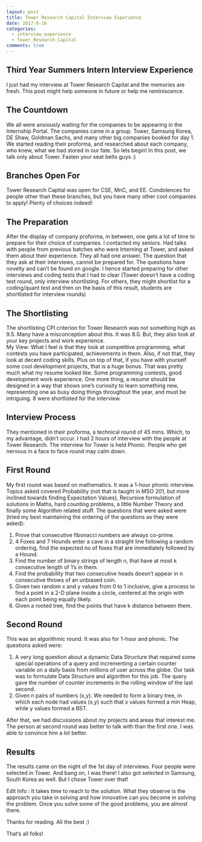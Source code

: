 ```yaml
---
layout: post
title: Tower Research Capital Interview Experience
date: 2017-8-16
categories:
  - interview_experience
  - Tower_Research_Capital
comments: true
---
```


## Third Year Summers Intern Interview Experience
I just had my interview at Tower Research Capital and the memories are fresh. This post might help someone in future or help me reminiscence. 

## The Countdown
We all were anxiously waiting  for the companies to be appearing in the Internship Portal. The companies came in a group. Tower, Samsung Korea, DE Shaw, Goldman Sachs, and many other big companies booked for day 1. We started reading their proforma, and researched about each company, who knew, what we had stored in our fate. So lets begin! In this post, we talk only about Tower. Fasten your seat belts guys :)

## Branches Open For
Tower Research Capital was open for CSE, MnC, and EE. Condolences for people other than these branches, but you have many other cool companies to apply! Plenty of choices indeed!

## The Preparation
After the display of company proforma, in between, one gets a lot of time to prepare for their choice of companies. I contacted my seniors. Had talks with people from previous batches who were Interning at Tower, and asked them about their experience. They all had one answer. The question that they ask at their interviews, cannot be prepared for. The questions have novelty and can’t be found on google. I hence started preparing for other interviews and coding tests that I had to clear (Tower doesn’t have a coding test round, only interview shortlisting. For others, they might shortlist for a coding/quant test and then on the basis of this result, students are shortlisted for interview rounds)

## The Shortlisting
The shortlisting CPI criterion for Tower Research was not something high as 9.5. Many have a misconception about this. It was 8.0. But, they also look at your key projects and work experience. <br/>
My View: What I feel is that they look at competitive programming, what contests you have participated, achievements in them. Also, if not that, they look at decent coding skills. Plus on top of that, if you have with yourself some cool development projects, that is a huge bonus. That was pretty much what my resume looked like. Some programming contests, good development work experience. One more thing, a resume should be designed in a way that shows one’s curiosity to learn something new, representing one as busy doing things throughout the year, and must be intriguing. 8 were shortlisted for the interview.



## Interview Process
They mentioned in their proforma, a technical round of 45 mins. Which, to my advantage, didn’t occur. I had 2 hours of interview with the people at Tower Research. The interview for Tower is held Phonic. People who get nervous in a face to face round may calm down.

## First Round
My first round was based on mathematics. It was a 1-hour phonic interview. Topics asked covered  Probability (not that is taught in MSO 201, but more inclined towards finding Expectation Values), Recursive formulation of solutions in Maths, hard counting problems, a little Number Theory and finally some Algorithm related stuff.
The questions that were asked were (tried my best maintaining the ordering of the questions as they were asked):
1. Prove that consecutive fibonacci numbers are always co-prime.
2. 4 Foxes and 7 Hounds enter a cave in a straight line following a random ordering, find the expected no of foxes that are immediately followed by a Hound.
3. Find the number of binary strings of length n, that have at most k consecutive length of 1’s in them.
4. Find the probability that two consecutive heads doesn’t appear in n consecutive throws of an unbiased coin.
5. Given two random x and y values from 0 to 1 inclusive, give a process to find a point in a 2-D plane inside a circle, centered at the origin with each point being equally likely.
6. Given a rooted tree, find the points that have k distance between them.

## Second Round
This was an algorithmic round. It was also for 1-hour and phonic. The questions asked were: 
1. A very long question about a dynamic Data Structure that required some special operations of a query and incrementing a certain counter variable on a daily basis from millions of user across the globe. Our task was to formulate Data Structure and algorithm for this job. The query gave the number of counter increments in the rolling window of the last second.
2. Given n pairs of numbers (x,y). We needed to form a binary tree, in which each node had values (x,y) such that x values formed a min Heap, while y values formed a BST.

After that, we had discussions about my projects and areas that interest me. The person at second round was better to talk with than the first one. I was able to convince him a lot better.
 
## Results
The results came on the night of the 1st day of interviews. Four people were selected in Tower. And bang on, I was there! I also got selected in Samsung, South Korea as well. But I chose Tower over that!

Edit Info : It takes time to reach to the solution. What they observe is the approach you take in solving and how innovative can you become in solving the problem. Once you solve some of the good problems, you are almost there.

Thanks for reading. All the best :)

That’s all folks!
